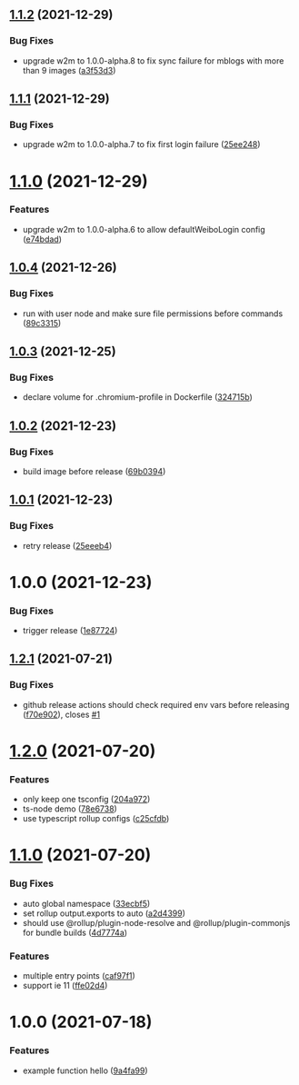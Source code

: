 ## [1.1.2](https://github.com/EqualMa/w2m-docker/compare/v1.1.1...v1.1.2) (2021-12-29)


### Bug Fixes

* upgrade w2m to 1.0.0-alpha.8 to fix sync failure for mblogs with more than 9 images ([a3f53d3](https://github.com/EqualMa/w2m-docker/commit/a3f53d38604183b3ef405d2c62b6daa59a54ee38))

## [1.1.1](https://github.com/EqualMa/w2m-docker/compare/v1.1.0...v1.1.1) (2021-12-29)


### Bug Fixes

* upgrade w2m to 1.0.0-alpha.7 to fix first login failure ([25ee248](https://github.com/EqualMa/w2m-docker/commit/25ee2482b2389e98412a4a6fdc7dd46d3d29a944))

# [1.1.0](https://github.com/EqualMa/w2m-docker/compare/v1.0.4...v1.1.0) (2021-12-29)


### Features

* upgrade w2m to 1.0.0-alpha.6 to allow defaultWeiboLogin config ([e74bdad](https://github.com/EqualMa/w2m-docker/commit/e74bdad0d6067145130ff245af1c776f7d87e6d8))

## [1.0.4](https://github.com/EqualMa/w2m-docker/compare/v1.0.3...v1.0.4) (2021-12-26)


### Bug Fixes

* run with user node and make sure file permissions before commands ([89c3315](https://github.com/EqualMa/w2m-docker/commit/89c3315af2f583dc2fc620b22291259f71e29e27))

## [1.0.3](https://github.com/EqualMa/w2m-docker/compare/v1.0.2...v1.0.3) (2021-12-25)


### Bug Fixes

* declare volume for .chromium-profile in Dockerfile ([324715b](https://github.com/EqualMa/w2m-docker/commit/324715b950df31c1a6c11c5fc7d297ab2fc6b889))

## [1.0.2](https://github.com/EqualMa/w2m-docker/compare/v1.0.1...v1.0.2) (2021-12-23)


### Bug Fixes

* build image before release ([69b0394](https://github.com/EqualMa/w2m-docker/commit/69b03944316e8b4cbf53edec1d20b55eccdc73f0))

## [1.0.1](https://github.com/EqualMa/w2m-docker/compare/v1.0.0...v1.0.1) (2021-12-23)


### Bug Fixes

* retry release ([25eeeb4](https://github.com/EqualMa/w2m-docker/commit/25eeeb422d3e3cdfe04d4476a79e992d857cd8fb))

# 1.0.0 (2021-12-23)


### Bug Fixes

* trigger release ([1e87724](https://github.com/EqualMa/w2m-docker/commit/1e87724419aabfeab12b8b8cb2b448e41ad2ff06))

## [1.2.1](https://github.com/tlibjs/package-template/compare/v1.2.0...v1.2.1) (2021-07-21)

### Bug Fixes

- github release actions should check required env vars before releasing ([f70e902](https://github.com/tlibjs/package-template/commit/f70e902fa60782754b44c1f6b274644b2a05fef9)), closes [#1](https://github.com/tlibjs/package-template/issues/1)

# [1.2.0](https://github.com/tlibjs/package-template/compare/v1.1.0...v1.2.0) (2021-07-20)

### Features

- only keep one tsconfig ([204a972](https://github.com/tlibjs/package-template/commit/204a972af9e205d6313bc4ea556fe42cdb8c4bb3))
- ts-node demo ([78e6738](https://github.com/tlibjs/package-template/commit/78e6738d25b6ab533aa0100d1b68a41ab9fb8180))
- use typescript rollup configs ([c25cfdb](https://github.com/tlibjs/package-template/commit/c25cfdbe7b24ca82fd93b0e686d93f523a30355c))

# [1.1.0](https://github.com/tlibjs/package-template/compare/v1.0.0...v1.1.0) (2021-07-20)

### Bug Fixes

- auto global namespace ([33ecbf5](https://github.com/tlibjs/package-template/commit/33ecbf5165a82e3090bbf1cddc95a178569285a9))
- set rollup output.exports to auto ([a2d4399](https://github.com/tlibjs/package-template/commit/a2d43992dd4ff8f35536e92c867999795a5ce30e))
- should use @rollup/plugin-node-resolve and @rollup/plugin-commonjs for bundle builds ([4d7774a](https://github.com/tlibjs/package-template/commit/4d7774a739ce600213e9f6ac5efd834ea8bf3e80))

### Features

- multiple entry points ([caf97f1](https://github.com/tlibjs/package-template/commit/caf97f12c56e733af6c3364be3f3f95684ec354c))
- support ie 11 ([ffe02d4](https://github.com/tlibjs/package-template/commit/ffe02d4a10a6cac7701507ea3ed9bbbd990b5a20))

# 1.0.0 (2021-07-18)

### Features

- example function hello ([9a4fa99](https://github.com/tlibjs/package-template/commit/9a4fa99575359aeab5748c191ae6b3dbe2d935b0))
